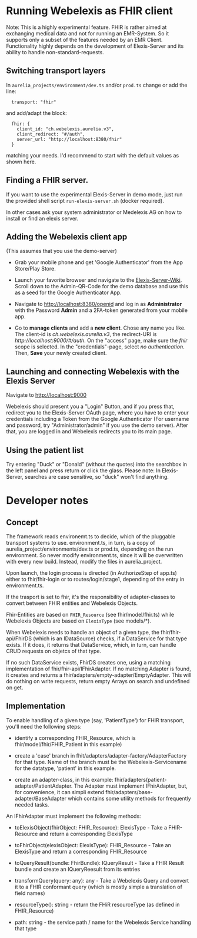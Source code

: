 # Running Webelexis as FHIR client

Note: This is a highly experimental feature. FHIR is rather aimed at exchanging medical data and not for running an EMR-System. So it supports only a subset of the features needed by an EMR Client. Functionality highly depends on the development of Elexis-Server and its ability to handle non-standard-requests.

## Switching transport layers

In `aurelia_projects/environment/dev.ts` and/or `prod.ts` change or add the line: 

      transport: "fhir"

and add/adapt the block:      

      fhir: {
        client_id: "ch.webelexis.aurelia.v3",
        client_redirect: "#/auth",
        server_url: "http://localhost:8380/fhir"
      }

matching your needs. I'd recommend to start with the default values as shown here.

## Finding a FHIR server.

If you want to use the experimental Elexis-Server in demo mode, just run the provided shell script `run-elexis-server.sh` (docker required).

In other cases ask your system administrator or Medelexis AG on how to install or find an elexis server.

## Adding the Webelexis client app

(This assumes that you use the demo-server)


* Grab your mobile phone and get 'Google Authenticator' from the App Store/Play Store.

* Launch your favorite browser and navigate to the [Elexis-Server-Wiki](https://github.com/elexis/elexis-server/wiki/SMART-on-FHIR). Scroll down to the Admin-QR-Code for the demo database and use this as a seed for the Google Authenticator App.


* Navigate to <http://localhost:8380/openid> and log in as **Administrator** with the Password **Admin** and a 2FA-token generated from your mobile app.

* Go to **manage clients** and add a **new client**. Chose any name you like. The client-id is *ch.webelexis.aurelia.v3*, the redirect-URI is *http://localhost:9000/#/auth*. On the "access" page, make sure
the *fhir* scope is selected. In the "credentials"-page, select *no authentication*. Then, **Save** your newly created client.

## Launching and connecting Webelexis with the Elexis Server

Navigate to [http://localhost:9000](http://localhost:9000)

Webelexis should present you a "Login" Button, and if you press that, redirect you to the Elexis-Server OAuth page, where you have to enter your credentials including a Token from the Google Authenticator (For username and password, try "Administrator/admin" if you use the demo server). After that, you are logged in and Webelexis redirects you to its main page.

## Using the patient list

Try entering "Duck" or "Donald" (without the quotes) into the searchbox in the left panel and press return or click the glass. Please note: In Elexis-Server, searches are case sensitive, so "duck" won't find anything.

# Developer notes

## Concept

The framework reads environemt.ts to decide, which of the pluggable transport systems to use. environment.ts, in turn, is a copy of aurelia_project/environments/dev.ts or prod.ts, depending on the run environment. So never modify environment.ts, since it will be overwritten with every new build. Instead, modify the files in aurelia_project.

Upon launch, the login process is directed (in AuthorizeStep of app.ts) either to fhir/fhir-login or to routes/login/stage1, depending of the entry in environment.ts.

If the trasport is set to fhir, it's the responsibility of adapter-classes to convert between FHIR entities and Webelexis Objects.

Fhir-Entities are based on `FHIR_Resource` (see fhir/model/fhir.ts) while Webelexis Objects are based on `ElexisType` (see models/*).

When Webelexis needs to handle an object of a given type, the fhir/fhir-api/FhirDS (which is an IDataSource) checks, if a DataService for that type exists. If it does, it returns that DataService, which, in turn, can handle CRUD requests on objetcs of that type.

If no such DataService exists, FhirDS creates one, using a matching implementation of fhir/fhir-api/IFhirAdapter. If no matching Adapter is found, it creates and returns a fhir/adapters/empty-adapter/EmptyAdapter. This will do nothing on write requests, return empty Arrays on search and undefined on get.


## Implementation

To enable handling of a given type (say, 'PatientType') for FHIR transport, you'll need the following steps:

* identify a corresponding FHIR_Resource, which is fhir/model/fhir/FHIR_Patient in this example)

* create a 'case' branch in fhit/adapters/adapter-factory/AdapterFactory for that type. Name of the branch must be the Webelexis-Servicename for the datatype, 'patient' in this example.

* create an adapter-class, in this example: fhir/adapters(patient-adapter/PatientAdapter. The Adapter must implement IFhirAdapter, but, for convenience, it can simpli extend fhir/adapters/base-adapter/BaseAdapter which contains some utility methods for frequently needed tasks.

An IFhirAdapter must implement the following methods:

*  toElexisObject(fhirObject: FHIR_Resource): ElexisType - Take a FHIR-Resource and return a corresponding ElexisType

*   toFhirObject(elexisObject: ElexisType): FHIR_Resource - Take an ElexisType and return a corresponding FHIR_Resource

*  toQueryResult(bundle: FhirBundle): IQueryResult - Take a FHIR Result bundle and create an IQueryReesult from its entries

*  transformQuery(query: any): any - Take a Webelexis Query and convert it to a FHIR conformant query (which is mostly simple a translation of field names)

*  resourceType(): string - return the FHiR resourceType (as defined in FHIR_Resource)

* path: string - the service path / name for the Webelexis Service handling that type


